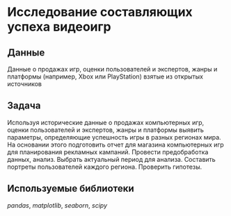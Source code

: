 # Исследование составляющих успеха видеоигр


## Данные

Данные о продажах игр, оценки пользователей и экспертов, жанры и платформы (например, Xbox или PlayStation) взятые из открытых источников

## Задача

Используя исторические данные о продажах компьютерных игр, оценки пользователей и экспертов, жанры и платформы выявить параметры, определяющие успешность игры в разных регионах мира. На основании этого подготовить отчет для магазина компьютерных игр для планирования рекламных кампаний. Провести предобработка данных, анализ. Выбрать актуальный период для анализа. Составить портреты пользователей каждого региона. Проверить гипотезы.

## Используемые библиотеки
*pandas*, *matplotlib*, *seaborn*, *scipy*
